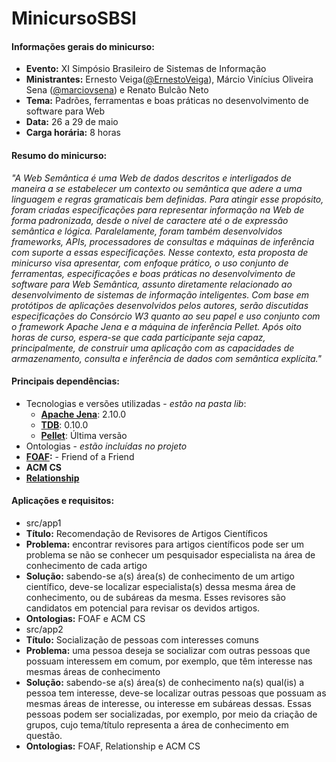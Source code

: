 # MinicursoSBSI

#### Informações gerais do minicurso:
* **Evento:** XI Simpósio Brasileiro de Sistemas de Informação
* **Ministrantes:** Ernesto Veiga([@ErnestoVeiga](https://github.com/ErnestoVeiga)), Márcio Vinícius Oliveira Sena ([@marciovsena](https://github.com/marciovsena)) e Renato Bulcão Neto
* **Tema:** Padrões, ferramentas e boas práticas no desenvolvimento de software para Web
* **Data:** 26 a 29 de maio
* **Carga horária:** 8 horas

#### Resumo do minicurso:
*"A Web Semântica é uma Web de dados descritos e interligados de maneira a se estabelecer um contexto ou semântica que adere a uma linguagem e regras gramaticais bem definidas. Para atingir esse propósito, foram criadas especificações para representar informação na Web de forma padronizada, desde o nível de caractere até o de expressão semântica e lógica. Paralelamente, foram também desenvolvidos frameworks, APIs, processadores de consultas e máquinas de inferência com suporte a essas especificações. Nesse contexto, esta proposta de minicurso visa apresentar, com enfoque prático, o uso conjunto de ferramentas, especificações e boas práticas no desenvolvimento de software para Web Semântica, assunto diretamente relacionado ao desenvolvimento de sistemas de informação inteligentes. Com base em protótipos de aplicações desenvolvidos pelos autores, serão discutidas especificações do Consórcio W3 quanto ao seu papel e uso conjunto com o framework Apache Jena e a máquina de inferência Pellet. Após oito horas de curso, espera-se que cada participante seja capaz, principalmente, de construir uma aplicação com as capacidades de armazenamento, consulta e inferência de dados com semântica explícita."*

#### Principais dependências:
* Tecnologias e versões utilizadas - *estão na pasta lib*: 
  * **[Apache Jena](http://jena.apache.org/)**: 2.10.0
  * **[TDB](http://jena.apache.org/documentation/tdb/index.html)**: 0.10.0
  * **[Pellet](https://github.com/Complexible/pellet)**: Última versão
* Ontologias - *estão incluídas no projeto*
 *  **[FOAF](http://xmlns.com/foaf/spec/):** - Friend of a Friend
 *  **ACM CS** 
 *  **[Relationship](http://vocab.org/relationship/.html)**

#### Aplicações e requisitos:
* src/app1
 * **Título:** Recomendação de Revisores de Artigos Científicos 
 * **Problema:** encontrar revisores para artigos científicos pode ser um problema se não se conhecer um
pesquisador especialista na área de conhecimento de cada artigo
 * **Solução:** sabendo-se a(s) área(s) de conhecimento de um artigo científico, deve-se localizar especialista(s) dessa mesma área de conhecimento, ou de subáreas da mesma. Esses revisores são candidatos em potencial para revisar os devidos artigos.
 * **Ontologias:** FOAF e ACM CS
* src/app2
 * **Título:** Socialização de pessoas com interesses comuns 
 * **Problema:** uma pessoa deseja se socializar com outras pessoas que possuam interessem em comum, por exemplo, que têm interesse nas mesmas áreas de conhecimento
 * **Solução:** sabendo-se a(s) área(s) de conhecimento na(s) qual(is) a pessoa tem interesse, deve-se localizar outras pessoas que possuam as mesmas áreas de interesse, ou interesse em subáreas dessas. Essas pessoas podem ser socializadas, por exemplo, por meio da criação de grupos, cujo tema/título representa a área de conhecimento em questão.
 * **Ontologias:** FOAF, Relationship e ACM CS
